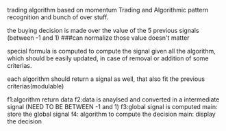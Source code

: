 trading algorithm based on momentum Trading and Algorithmic pattern recognition and bunch of over stuff. 

the buying decision is made over the value of the 5 previous signals (between -1 and 1) ###can normalize those value doesn't matter 

special formula is computed to compute the signal given all the algorithm, which should be easily updated, in case of 
removal or addition of some criterias. 

each algorithm should return a signal as well, that also fit the previous criterias(modulable)

f1:algorithm return data
f2:data is anaylsed and converted in a intermediate signal (NEED TO BE BETWEEN -1 and 1)
f3:global signal is computed
main: store the global signal
f4: algorithm to compute the decision
main: display the decision
